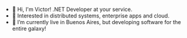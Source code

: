 - 👋 Hi, I'm Victor! .NET Developer at your service.
- 💖 Interested in distributed systems, enterprise apps and cloud.
- 🏡 I’m currently live in Buenos Aires, but developing software for the entire galaxy!


<!---
ViktorMP/ViktorMP is a ✨ special ✨ repository because its `README.md` (this file) appears on your GitHub profile.
You can click the Preview link to take a look at your changes.
--->
